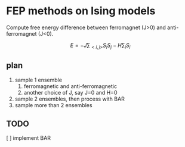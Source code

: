# FEP methods on Ising models

Compute free energy difference between ferromagnet (J>0) and anti-ferromagnet (J<0).

$$
E = -J\sum_{<i,j>}S_i S_j - H \sum_i S_i
$$


## plan

1. sample 1 ensemble
    1. ferromagnetic and anti-ferromagnetic
    1. another choice of J, say J=0 and H=0
1. sample 2 ensembles, then process with BAR
1. sample more than 2 ensembles


## TODO

[ ] implement BAR
